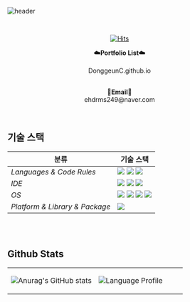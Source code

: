 ![header](https://capsule-render.vercel.app/api?type=waving&color=008000&height=300&section=header&text=Welcome%20to%20My%20GitHub%20&fontSize=60&descAlignY=64&descAlign=67&fontColor=FFFFFF)

<br>
<div align="center">
    
[![Hits](https://hits.seeyoufarm.com/api/count/incr/badge.svg?url=https%3A%2F%2Fgithub.com%2FDonggeunC%2Fhit-counter&count_bg=%23C83D3D&title_bg=%23555555&icon=&icon_color=%23E7E7E7&title=hits&edge_flat=false)](https://hits.seeyoufarm.com)
</div>

<p align="center">
    <Strong>☁️Portfolio List☁️</Strong><br><br>
    DonggeunC.github.io<br><br>
<p align="center">
<Strong>📧Email📧</Strong><br>ehdrms249@naver.com<br>

</p>

<br>

<p align="center">

## 기술 스택

| <center>분류</center> |<center>기술 스택</center>|
| :-------------------- | :-------------------------------------------------------------------------------------------------------------------------------------------------------------------------------------------------------------------------------------------------------------------------------------------------------------------------------------------------------------------------------------------------------------------------------------------- |
| *Languages & Code Rules*|<img src="https://img.shields.io/badge/C-A8B0C0?style=plastic&logo=Coursera&logoColor=white"/> <img src="https://img.shields.io/badge/C++-00599C?style=plastic&logo=C%2B%2B&logoColor=white"/> <img src="https://img.shields.io/badge/Java-007396.svg?&style=plastic&logo=Java&logoColor=white"/>|
| *IDE*| <img src="https://img.shields.io/badge/Visual Studio-5C2D91?style=plastic&logo=Visual Studio&logoColor=white"/> <img src="https://img.shields.io/badge/Eclipse%20IDE-2C2255.svg?&style=plastic&logo=Eclipse%20IDE&logoColor=white"/> <img src = "https://img.shields.io/badge/AndroidStudio-3DDC84?style=plastic&logo=Androidstudio&logoColor=white"> |
| *OS*|<img src="https://img.shields.io/badge/Windows10-0078D6?style=plastic&logo=Windows&logoColor=white"/> <img src="https://img.shields.io/badge/Linux-FCA024?style=plastic&logo=linux&logoColor=white"/> <img src="https://img.shields.io/badge/Ubuntu-E95420?style=plastic&logo=Ubuntu&logoColor=white"/> <img src="https://img.shields.io/badge/CentOS-#262577?style=plastic&logo=Centos&logoColor=white"/> |
| *Platform & Library & Package*| <img src="https://img.shields.io/badge/Qt-41CD52?style=plastic&logo=Qt&logoColor=white"/>  |

<br>

<br>

## Github Stats  
<table><tr><td valign="top" width="50%">

![Anurag's GitHub stats](https://github-readme-stats.vercel.app/api?username=DonggeunC&show_icons=true&theme=prussian)

</td><td valign="top" width="50%">

![Language Profile](https://github-readme-stats.vercel.app/api/top-langs/?username=DonggeunC&langs_count=10&layout=compact&theme=prussian)


</td></tr></table>  

<br/>  

